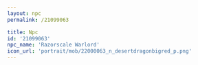 ```yaml
---
layout: npc
permalink: /21099063

title: Npc
id: '21099063'
npc_name: 'Razorscale Warlord'
icon_url: 'portrait/mob/22000063_n_desertdragonbigred_p.png'
---
```

